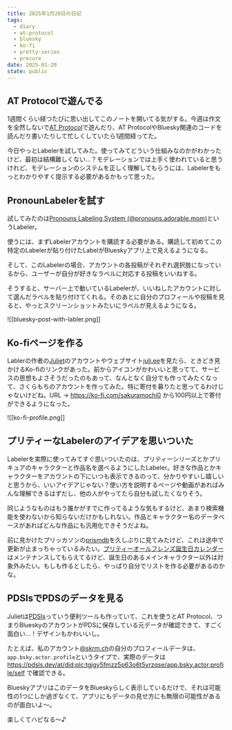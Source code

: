 ```yaml
---
title: 2025年1月20日の日記
tags:
  - diary
  - at-protocol
  - bluesky
  - ko-fi
  - pretty-series
  - precure
date: 2025-01-20
state: public
---
```


## AT Protocolで遊んでる

1週間くらい経つたびに思い出してこのノートを開いてる気がする。今週は作文を全然しないで[AT Protocol](https://ja.wikipedia.org/wiki/AT_Protocol)で遊んだり、AT ProtocolやBluesky関連のコードを読んだり書いたりして忙しくしていたら1週間経ってた。

今日やっとLabelerを試してみた。使ってみてどういう仕組みなのかがわかったけど、最初は結構難しくない…？モデレーションでは上手く使われていると思うけれど、モデレーションのシステムを正しく理解してもらうには、Labelerをもっとわかりやすく提示する必要があるかもって思った。

## PronounLabelerを試す

試してみたのは[Pronouns Labeling System (@pronouns.adorable.mom)](https://bsky.app/profile/did:plc:wkoofae5uytcm7bjncmev6n6)というLabeler。

使うには、まずLabelerアカウントを購読する必要がある。購読して初めてこの特定のLabelerが貼り付けたLabelがBlueskyアプリ上で見えるようになる。

そして、このLabelerの場合、アカウントの各投稿がそれぞれ選択肢になっているから、ユーザーが自分が好きなラベルに対応する投稿をいいねする。

そうすると、サーバー上で動いているLabelerが、いいねしたアカウントに対して選んだラベルを貼り付けてくれる。そのあとに自分のプロフィールや投稿を見ると、やっとスクリーンショットみたいにラベルが見えるようになる。

![[bluesky-post-with-labler.png]]

## Ko-fiページを作る

Lablerの作者の[Juliet](https://bsky.app/profile/juli.ee)のアカウントやウェブサイト[juli.ee](https://juli.ee)を見たら、ときどき見かけるKo-fiのリンクがあった。前からアイコンがかわいいと思ってて、サービスの思想もよさそうだったのもあって、なんとなく自分でも作ってみたくなって、さくらもちのアカウントを作ってみた。特に寄付を募りたと思ってるわけじゃないけどね。URL → https://ko-fi.com/sakuramochi0 から100円以上で寄付ができるようになった。

![[ko-fi-profile.png]]

## プリティーなLabelerのアイデアを思いついた

Labelerを実際に使ってみてすぐ思いついたのは、プリティーシリーズとかプリキュアのキャラクターと作品名を選べるようにしたLabeler。好きな作品とかキャラクターをアカウントの下にいつも表示できるのって、分かりやすいし嬉しいと思うから、いいアイデアじゃない？使い方を説明するページや動画があればみんな理解できるはずだし、他の人がやってたら自分も試したくなりそう。

同じようなものはもう誰かがすでに作ってるような気もするけど、あまり検索機能を使わないから知らないだけかもしれない。作品とキャラクター名のデータベースがあればどんな作品にも汎用化できそうだよね。

前に見かけたプリッカソンの[prismdb](https://github.com/prickathon/prismdb)を久しぶりに見てみたけど、これは途中で更新が止まっちゃっているみたい。[プリティーオールフレンズ誕生日カレンダー](https://github.com/sue445/pretty-all-friends-birthday-calendar)はメンテナンスしてもらえてるけど、誕生日のあるメインキャラクター以外は対象外みたい。もしも作るとしたら、やっぱり自分でリストを作る必要があるのかな。

## PDSlsでPDSのデータを見る

Julietは[PDSls](https://pdsls.dev)っていう便利ツールも作っていて、これを使うとAT Protocol、つまりBlueskyのアカウントがPDSに保存している元データが確認できて、すごく面白い…！デザインもかわいいし。

たとえば、私のアカウント[@skrm.ch](https://bsky.app/profile/skrm.ch)の自分のプロフィールデータは、`app.bsky.actor.profile`というタイプで、実際のデータは https://pdsls.dev/at/did:plc:tgjgy5fmzz5p63o6t5yrzqse/app.bsky.actor.profile/self で確認できる。

BlueskyアプリはこのデータをBlueskyらしく表示しているだけで、それは可能性の1つにしか過ぎなくて、アプリにもデータの見せ方にも無限の可能性があるのが面白いよ〜。

楽しくてハピなる〜♪
